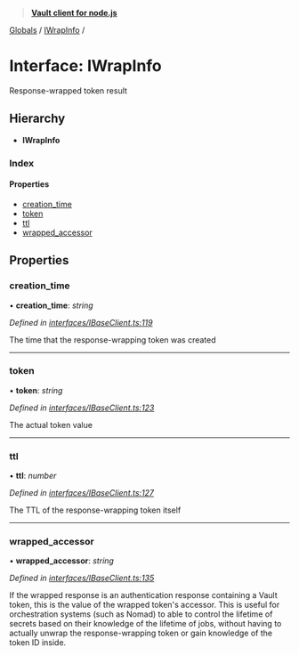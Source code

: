> **[Vault client for node.js](../README.md)**

[Globals](../globals.md) / [IWrapInfo](iwrapinfo.md) /

# Interface: IWrapInfo

Response-wrapped token result

## Hierarchy

* **IWrapInfo**

### Index

#### Properties

* [creation_time](iwrapinfo.md#creation_time)
* [token](iwrapinfo.md#token)
* [ttl](iwrapinfo.md#ttl)
* [wrapped_accessor](iwrapinfo.md#wrapped_accessor)

## Properties

###  creation_time

• **creation_time**: *string*

*Defined in [interfaces/IBaseClient.ts:119](https://github.com/theogravity/vault-tacular/blob/0b78a16/src/interfaces/IBaseClient.ts#L119)*

The time that the response-wrapping token was created

___

###  token

• **token**: *string*

*Defined in [interfaces/IBaseClient.ts:123](https://github.com/theogravity/vault-tacular/blob/0b78a16/src/interfaces/IBaseClient.ts#L123)*

The actual token value

___

###  ttl

• **ttl**: *number*

*Defined in [interfaces/IBaseClient.ts:127](https://github.com/theogravity/vault-tacular/blob/0b78a16/src/interfaces/IBaseClient.ts#L127)*

The TTL of the response-wrapping token itself

___

###  wrapped_accessor

• **wrapped_accessor**: *string*

*Defined in [interfaces/IBaseClient.ts:135](https://github.com/theogravity/vault-tacular/blob/0b78a16/src/interfaces/IBaseClient.ts#L135)*

If the wrapped response is an authentication response containing a Vault token,
this is the value of the wrapped token's accessor. This is useful for orchestration
systems (such as Nomad) to able to control the lifetime of secrets based on their
knowledge of the lifetime of jobs, without having to actually unwrap the response-wrapping
token or gain knowledge of the token ID inside.
